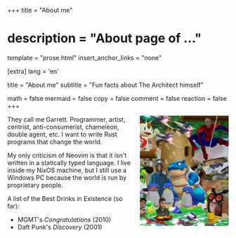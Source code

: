 +++
title = "About me"
# description = "About page of ..."
template = "prose.html"
insert_anchor_links = "none"

[extra]
lang = 'en'

title = "About me"
subtitle = "Fun facts about The Architect himself"

math = false
mermaid = false
copy = false
comment = false
reaction = false
+++

<img
  alt="I'm Spider-Man"
  src="/images/dreamland.jpg"
  style="width: 40%; float: right; padding-left: 2%"
/>

They call me Garrett. Programmer, artist, centrist, anti-consumerist, chameleon, double agent, etc. I want to write Rust programs that change the world.

My only criticism of Neovim is that it isn't written in a statically typed language. I live inside my NixOS machine, but I still use a Windows PC because the world is run by proprietary people.

A list of the Best Drinks in Existence (so far):

+ MGMT's _Congratulations_ (2010)
+ Daft Punk's _Discovery_ (2001)

